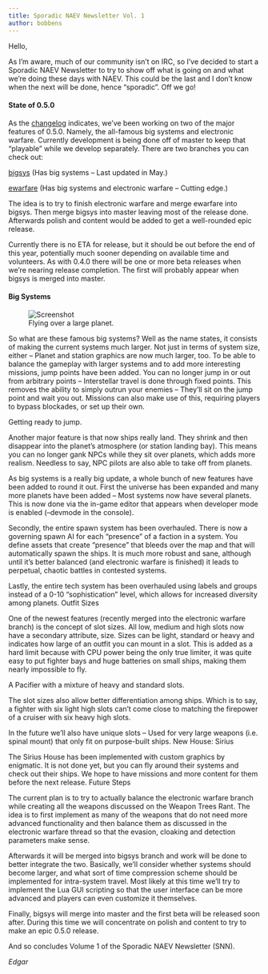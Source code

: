 ```yaml
---
title: Sporadic NAEV Newsletter Vol. 1
author: bobbens
---
```


Hello,

As I’m aware, much of our community isn’t on IRC, so I’ve decided to start a Sporadic NAEV Newsletter to try to show off what is going on and what we’re doing these days with NAEV. This could be the last and I don’t know when the next will be done, hence “sporadic”. Off we go!

#### State of 0.5.0

As the [changelog](https://web.archive.org/web/20180622180854/http://code.google.com/p/naev/wiki/Changelog) indicates, we’ve been working on two of the major features of 0.5.0. Namely, the all-famous big systems and electronic warfare. Currently development is being done off of master to keep that “playable” while we develop separately. There are two branches you can check out:

[bigsys](https://web.archive.org/web/20180622180854/http://groups.google.com/group/naev/browse_thread/thread/7cb4701507fc0ff8) (Has big systems – Last updated in May.)

[ewarfare](https://web.archive.org/web/20180622180854/http://groups.google.com/group/naev/browse_thread/thread/3ad080aff02b6c43) (Has big systems and electronic warfare – Cutting edge.)

The idea is to try to finish electronic warfare and merge ewarfare into bigsys. Then merge bigsys into master leaving most of the release done. Afterwards polish and content would be added to get a well-rounded epic release.

Currently there is no ETA for release, but it should be out before the end of this year, potentially much sooner depending on available time and volunteers. As with 0.4.0 there will be one or more beta releases when we’re nearing release completion. The first will probably appear when bigsys is merged into master.

#### Big Systems

<figure>
 <div class="embed-responsive figure-img">
    <img class='img-fluid' alt='Screenshot' src="<%= @items['/imgs/blarg/2010/07/bigplanet.png'].path %>" />
 </div>
 <figcaption class="figure-caption">Flying over a large planet.</figcaption>
</figure>

So what are these famous big systems? Well as the name states, it consists of making the current systems much larger. Not just in terms of system size, either – Planet and station graphics are now much larger, too. To be able to balance the gameplay with larger systems and to add more interesting missions, jump points have been added. You can no longer jump in or out from arbitrary points – Interstellar travel is done through fixed points. This removes the ability to simply outrun your enemies – They’ll sit on the jump point and wait you out. Missions can also make use of this, requiring players to bypass blockades, or set up their own.

Getting ready to jump.

Another major feature is that now ships really land. They shrink and then disappear into the planet’s atmosphere (or station landing bay). This means you can no longer gank NPCs while they sit over planets, which adds more realism. Needless to say, NPC pilots are also able to take off from planets.

As big systems is a really big update, a whole bunch of new features have been added to round it out. First the universe has been expanded and many more planets have been added – Most systems now have several planets. This is now done via the in-game editor that appears when developer mode is enabled (–devmode in the console).

Secondly, the entire spawn system has been overhauled. There is now a governing spawn AI for each “presence” of a faction in a system. You define assets that create “presence” that bleeds over the map and that will automatically spawn the ships. It is much more robust and sane, although until it’s better balanced (and electronic warfare is finished) it leads to perpetual, chaotic battles in contested systems.

Lastly, the entire tech system has been overhauled using labels and groups instead of a 0-10 “sophistication” level, which allows for increased diversity among planets.
Outfit Sizes

One of the newest features (recently merged into the electronic warfare branch) is the concept of slot sizes. All low, medium and high slots now have a secondary attribute, size. Sizes can be light, standard or heavy and indicates how large of an outfit you can mount in a slot. This is added as a hard limit because with CPU power being the only true limiter, it was quite easy to put fighter bays and huge batteries on small ships, making them nearly impossible to fly.

A Pacifier with a mixture of heavy and standard slots.

The slot sizes also allow better differentiation among ships. Which is to say, a fighter with six light high slots can’t come close to matching the firepower of a cruiser with six heavy high slots.

In the future we’ll also have unique slots – Used for very large weapons (i.e. spinal mount) that only fit on purpose-built ships.
New House: Sirius

The Sirius House has been implemented with custom graphics by enigmatic. It is not done yet, but you can fly around their systems and check out their ships. We hope to have missions and more content for them before the next release.
Future Steps

The current plan is to try to actually balance the electronic warfare branch while creating all the weapons discussed on the Weapon Trees Rant. The idea is to first implement as many of the weapons that do not need more advanced functionality and then balance them as discussed in the electronic warfare thread so that the evasion, cloaking and detection parameters make sense.

Afterwards it will be merged into bigsys branch and work will be done to better integrate the two. Basically, we’ll consider whether systems should become larger, and what sort of time compression scheme should be implemented for intra-system travel. Most likely at this time we’ll try to implement the Lua GUI scripting so that the user interface can be more advanced and players can even customize it themselves.

Finally, bigsys will merge into master and the first beta will be released soon after. During this time we will concentrate on polish and content to try to make an epic 0.5.0 release.

And so concludes Volume 1 of the Sporadic NAEV Newsletter (SNN).

_Edgar_
